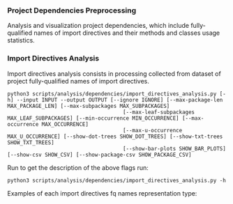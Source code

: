 ### Project Dependencies Preprocessing

Analysis and visualization project dependencies, which include fully-qualified names of import directives and their
methods and classes usage statistics.

### Import Directives Analysis

Import directives analysis consists in processing collected from dataset of project fully-qualified names of import
directives.

``` 
python3 scripts/analysis/dependencies/import_directives_analysis.py [-h] --input INPUT --output OUTPUT [--ignore IGNORE] [--max-package-len MAX_PACKAGE_LEN] [--max-subpackages MAX_SUBPACKAGES]
                                     [--max-leaf-subpackages MAX_LEAF_SUBPACKAGES] [--min-occurrence MIN_OCCURRENCE] [--max-occurrence MAX_OCCURRENCE]
                                     [--max-u-occurrence MAX_U_OCCURRENCE] [--show-dot-trees SHOW_DOT_TREES] [--show-txt-trees SHOW_TXT_TREES]
                                     [--show-bar-plots SHOW_BAR_PLOTS] [--show-csv SHOW_CSV] [--show-package-csv SHOW_PACKAGE_CSV]
``` 

Run to get the description of the above flags run:
``` 
python3 scripts/analysis/dependencies/import_directives_analysis.py -h
```

Examples of each import directives fq names representation type:

